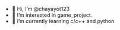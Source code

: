 - 👋 Hi, I’m @chayayot123
- 👀 I’m interested in game_project.
- 🌱 I’m currently learning c/c++ and python

<!---
chayayot123/chayayot123 is a ✨ special ✨ repository because its `README.md` (this file) appears on your GitHub profile.
You can click the Preview link to take a look at your changes.
--->
